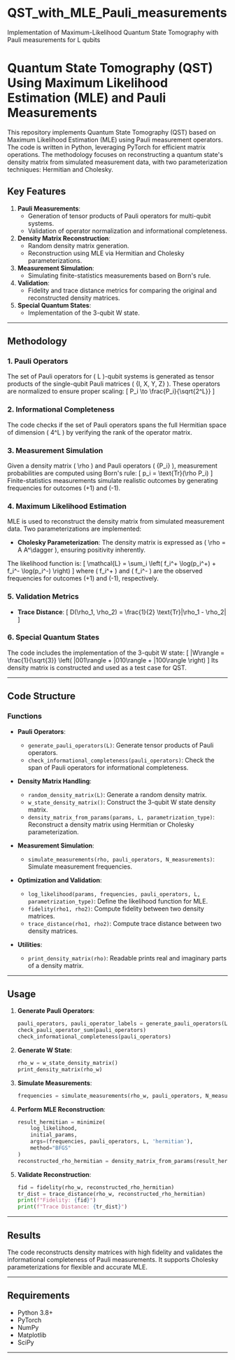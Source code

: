 # QST_with_MLE_Pauli_measurements
Implementation of Maximum-Likelihood Quantum State Tomography with Pauli measurements for L qubits

# Quantum State Tomography (QST) Using Maximum Likelihood Estimation (MLE) and Pauli Measurements

This repository implements Quantum State Tomography (QST) based on Maximum Likelihood Estimation (MLE) using Pauli measurement operators. The code is written in Python, leveraging PyTorch for efficient matrix operations. The methodology focuses on reconstructing a quantum state's density matrix from simulated measurement data, with two parameterization techniques: Hermitian and Cholesky.

## Key Features

1. **Pauli Measurements**:
   - Generation of tensor products of Pauli operators for multi-qubit systems.
   - Validation of operator normalization and informational completeness.
2. **Density Matrix Reconstruction**:
   - Random density matrix generation.
   - Reconstruction using MLE via Hermitian and Cholesky parameterizations.
3. **Measurement Simulation**:
   - Simulating finite-statistics measurements based on Born's rule.
4. **Validation**:
   - Fidelity and trace distance metrics for comparing the original and reconstructed density matrices.
5. **Special Quantum States**:
   - Implementation of the 3-qubit W state.

---

## Methodology

### 1. Pauli Operators
The set of Pauli operators for \( L \)-qubit systems is generated as tensor products of the single-qubit Pauli matrices \( \{I, X, Y, Z\} \). These operators are normalized to ensure proper scaling:
\[
P_i \to \frac{P_i}{\sqrt{2^L}}
\]

### 2. Informational Completeness
The code checks if the set of Pauli operators spans the full Hermitian space of dimension \( 4^L \) by verifying the rank of the operator matrix.

### 3. Measurement Simulation
Given a density matrix \( \rho \) and Pauli operators \( \{P_i\} \), measurement probabilities are computed using Born's rule:
\[
p_i = \text{Tr}(\rho P_i)
\]
Finite-statistics measurements simulate realistic outcomes by generating frequencies for outcomes \(+1\) and \(-1\).

### 4. Maximum Likelihood Estimation
MLE is used to reconstruct the density matrix from simulated measurement data. Two parameterizations are implemented:
- **Cholesky Parameterization**:
  The density matrix is expressed as \( \rho = A A^\dagger \), ensuring positivity inherently.

The likelihood function is:
\[
\mathcal{L} = \sum_i \left( f_i^+ \log(p_i^+) + f_i^- \log(p_i^-) \right)
\]
where \( f_i^+ \) and \( f_i^- \) are the observed frequencies for outcomes \(+1\) and \(-1\), respectively.

### 5. Validation Metrics
- **Trace Distance**:
\[
D(\rho_1, \rho_2) = \frac{1}{2} \text{Tr}|\rho_1 - \rho_2|
\]

### 6. Special Quantum States
The code includes the implementation of the 3-qubit W state:
\[
|W\rangle = \frac{1}{\sqrt{3}} \left( |001\rangle + |010\rangle + |100\rangle \right)
\]
Its density matrix is constructed and used as a test case for QST.

---

## Code Structure

### Functions

- **Pauli Operators**:
  - `generate_pauli_operators(L)`: Generate tensor products of Pauli operators.
  - `check_informational_completeness(pauli_operators)`: Check the span of Pauli operators for informational completeness.

- **Density Matrix Handling**:
  - `random_density_matrix(L)`: Generate a random density matrix.
  - `w_state_density_matrix()`: Construct the 3-qubit W state density matrix.
  - `density_matrix_from_params(params, L, parametrization_type)`: Reconstruct a density matrix using Hermitian or Cholesky parameterization.

- **Measurement Simulation**:
  - `simulate_measurements(rho, pauli_operators, N_measurements)`: Simulate measurement frequencies.

- **Optimization and Validation**:
  - `log_likelihood(params, frequencies, pauli_operators, L, parametrization_type)`: Define the likelihood function for MLE.
  - `fidelity(rho1, rho2)`: Compute fidelity between two density matrices.
  - `trace_distance(rho1, rho2)`: Compute trace distance between two density matrices.

- **Utilities**:
  - `print_density_matrix(rho)`: Readable prints real and imaginary parts of a density matrix.

---

## Usage

1. **Generate Pauli Operators**:
   ```python
   pauli_operators, pauli_operator_labels = generate_pauli_operators(L=3)
   check_pauli_operator_sum(pauli_operators)
   check_informational_completeness(pauli_operators)
   ```

2. **Generate W State**:
   ```python
   rho_w = w_state_density_matrix()
   print_density_matrix(rho_w)
   ```

3. **Simulate Measurements**:
   ```python
   frequencies = simulate_measurements(rho_w, pauli_operators, N_measurements=10000)
   ```

4. **Perform MLE Reconstruction**:
   ```python
   result_hermitian = minimize(
       log_likelihood,
       initial_params,
       args=(frequencies, pauli_operators, L, 'hermitian'),
       method="BFGS"
   )
   reconstructed_rho_hermitian = density_matrix_from_params(result_hermitian.x, L, 'hermitian')
   ```

5. **Validate Reconstruction**:
   ```python
   fid = fidelity(rho_w, reconstructed_rho_hermitian)
   tr_dist = trace_distance(rho_w, reconstructed_rho_hermitian)
   print(f"Fidelity: {fid}")
   print(f"Trace Distance: {tr_dist}")
   ```

---

## Results

The code reconstructs density matrices with high fidelity and validates the informational completeness of Pauli measurements. It supports Cholesky parameterizations for flexible and accurate MLE.

---

## Requirements

- Python 3.8+
- PyTorch
- NumPy
- Matplotlib
- SciPy

---

 
